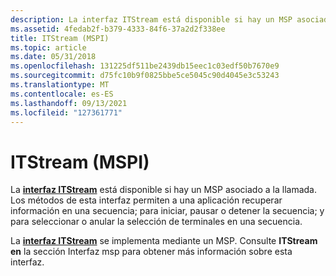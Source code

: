 ```yaml
---
description: La interfaz ITStream está disponible si hay un MSP asociado a la llamada. Los métodos de esta interfaz permiten a una aplicación recuperar información en una secuencia; para iniciar, pausar o detener la secuencia; y para seleccionar o anular la selección de terminales en una secuencia.
ms.assetid: 4fedab2f-b379-4333-84f6-37a2d2f338ee
title: ITStream (MSPI)
ms.topic: article
ms.date: 05/31/2018
ms.openlocfilehash: 131225df511be2439db15eec1c03edf50b7670e9
ms.sourcegitcommit: d75fc10b9f0825bbe5ce5045c90d4045e3c53243
ms.translationtype: MT
ms.contentlocale: es-ES
ms.lasthandoff: 09/13/2021
ms.locfileid: "127361771"
---
```

# <a name="itstream-mspi"></a>ITStream (MSPI)

La [**interfaz ITStream**](/windows/win32/api/tapi3if/nn-tapi3if-itstream) está disponible si hay un MSP asociado a la llamada. Los métodos de esta interfaz permiten a una aplicación recuperar información en una secuencia; para iniciar, pausar o detener la secuencia; y para seleccionar o anular la selección de terminales en una secuencia.

La [**interfaz ITStream**](/windows/win32/api/tapi3if/nn-tapi3if-itstream) se implementa mediante un MSP. Consulte **ITStream en** la sección Interfaz msp para obtener más información sobre esta interfaz.

 

 
